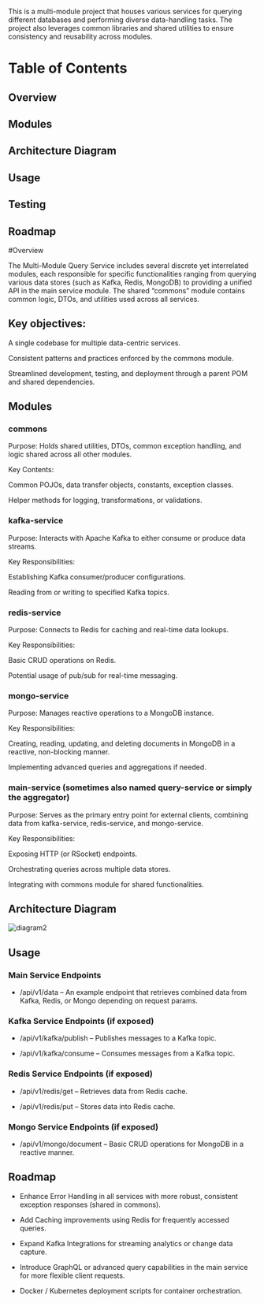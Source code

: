 This is a multi-module project that houses various services for querying different databases and performing diverse data-handling tasks. The project also leverages common libraries and shared utilities to ensure consistency and reusability across modules.

# Table of Contents
## Overview

## Modules

## Architecture Diagram

## Usage

## Testing

## Roadmap

#Overview

The Multi-Module Query Service includes several discrete yet interrelated modules, each responsible for specific functionalities ranging from querying various data stores (such as Kafka, Redis, MongoDB) to providing a unified API in the main service module. The shared “commons” module contains common logic, DTOs, and utilities used across all services.

## Key objectives:

A single codebase for multiple data-centric services.

Consistent patterns and practices enforced by the commons module.

Streamlined development, testing, and deployment through a parent POM and shared dependencies.

## Modules

### commons

Purpose: Holds shared utilities, DTOs, common exception handling, and logic shared across all other modules.

Key Contents:

Common POJOs, data transfer objects, constants, exception classes.

Helper methods for logging, transformations, or validations.

### kafka-service

Purpose: Interacts with Apache Kafka to either consume or produce data streams.

Key Responsibilities:

Establishing Kafka consumer/producer configurations.

Reading from or writing to specified Kafka topics.

### redis-service

Purpose: Connects to Redis for caching and real-time data lookups.

Key Responsibilities:

Basic CRUD operations on Redis.

Potential usage of pub/sub for real-time messaging.

### mongo-service

Purpose: Manages reactive operations to a MongoDB instance.

Key Responsibilities:

Creating, reading, updating, and deleting documents in MongoDB in a reactive, non-blocking manner.

Implementing advanced queries and aggregations if needed.

### main-service (sometimes also named query-service or simply the aggregator)

Purpose: Serves as the primary entry point for external clients, combining data from kafka-service, redis-service, and mongo-service.

Key Responsibilities:

Exposing HTTP (or RSocket) endpoints.

Orchestrating queries across multiple data stores.

Integrating with commons module for shared functionalities.

## Architecture Diagram

![diagram2](https://github.com/user-attachments/assets/5f78d440-e08c-4b7b-ba7e-cb252a77ea3c)

## Usage

### Main Service Endpoints

- /api/v1/data – An example endpoint that retrieves combined data from Kafka, Redis, or Mongo depending on request params.

### Kafka Service Endpoints (if exposed)

- /api/v1/kafka/publish – Publishes messages to a Kafka topic.

- /api/v1/kafka/consume – Consumes messages from a Kafka topic.

### Redis Service Endpoints (if exposed)

- /api/v1/redis/get – Retrieves data from Redis cache.

- /api/v1/redis/put – Stores data into Redis cache.

### Mongo Service Endpoints (if exposed)

- /api/v1/mongo/document – Basic CRUD operations for MongoDB in a reactive manner.

## Roadmap
- Enhance Error Handling in all services with more robust, consistent exception responses (shared in commons).

- Add Caching improvements using Redis for frequently accessed queries.

- Expand Kafka Integrations for streaming analytics or change data capture.

- Introduce GraphQL or advanced query capabilities in the main service for more flexible client requests.

- Docker / Kubernetes deployment scripts for container orchestration.
